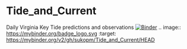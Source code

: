 # Tide_and_Current
Daily Virginia Key Tide predictions and observations
[![Binder](https://mybinder.org/badge_logo.svg)](https://mybinder.org/v2/gh/sukopm/Tide_and_Current/HEAD)
.. image:: https://mybinder.org/badge_logo.svg
 :target: https://mybinder.org/v2/gh/sukopm/Tide_and_Current/HEAD
